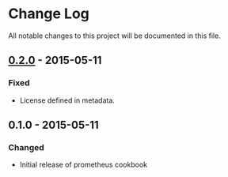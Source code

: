 # Change Log
All notable changes to this project will be documented in this file.

## [0.2.0] - 2015-05-11
### Fixed
- License defined in metadata.

## 0.1.0 - 2015-05-11
### Changed
- Initial release of prometheus cookbook

[0.2.0]: https://github.com/rayrod2030/chef-prometheus/compare/0.1.0...0.2.0
